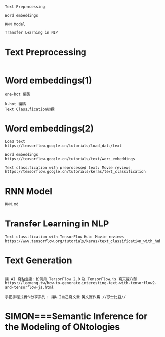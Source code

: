 #
```
Text Preprocessing

Word embeddings

RNN Model

Transfer Learning in NLP
```
# Text Preprocessing
```

```
# Word embeddings(1)
```
one-hot 編碼
```
```
k-hot 編碼
Text Classification初探
```
# Word embeddings(2)
```
Load text
https://tensorflow.google.cn/tutorials/load_data/text
```
```
Word embeddings
https://tensorflow.google.cn/tutorials/text/word_embeddings
```
```
Text classification with preprocessed text: Movie reviews
https://tensorflow.google.cn/tutorials/keras/text_classification
```
# RNN Model
```
RNN.md
```
# Transfer Learning in NLP
```
Text classification with TensorFlow Hub: Movie reviews
https://www.tensorflow.org/tutorials/keras/text_classification_with_hub
```

# Text Generation
```

```

```
讓 AI 寫點金庸：如何用 TensorFlow 2.0 及 TensorFlow.js 寫天龍八部
https://leemeng.tw/how-to-generate-interesting-text-with-tensorflow2-and-tensorflow-js.html
```
```
手把手程式實作分享系列： 讓A.I自己寫文章 英文實作篇 //莎士比亞//
```
# SIMON===Semantic Inference for the Modeling of ONtologies
